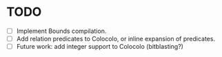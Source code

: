 # TODO
- [ ] Implement Bounds compilation.
- [ ] Add relation predicates to Colocolo, or inline expansion of predicates.
- [ ] Future work: add integer support to Colocolo (bitblasting?)